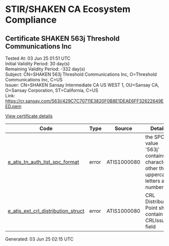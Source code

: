 # STIR/SHAKEN CA Ecosystem Compliance

## Certificate SHAKEN 563j Threshold Communications Inc

Tested At: 03 Jun 25 01:51 UTC\
Initial Validity Period: 30 day(s)\
Remaining Validity Period: -332 day(s)\
Subject: CN=SHAKEN 563j Threshold Communications Inc, O=Threshold Communications Inc, C=US\
Issuer: CN=SHAKEN Sansay Intermediate CA US WEST 1, OU=Sansay CA, O=Sansay Corporation, ST=California, C=US\
Link: https://cr.sansay.com/563j/429C7C70711E3820F0B8E1DEAE6FF32622649EED.pem

[View certificate details](https://x509.io/?cert=MIICyjCCAnGgAwIBAgIUQpx8cHEeOCDwuOHerm%2FzJiJknu0wCgYIKoZIzj0EAwIwgYUxCzAJBgNVBAYTAlVTMRMwEQYDVQQIDApDYWxpZm9ybmlhMRswGQYDVQQKDBJTYW5zYXkgQ29ycG9yYXRpb24xEjAQBgNVBAsMCVNhbnNheSBDQTEwMC4GA1UEAwwnU0hBS0VOIFNhbnNheSBJbnRlcm1lZGlhdGUgQ0EgVVMgV0VTVCAxMB4XDTI0MDYwNTIyNDUwN1oXDTI0MDcwNTIyNDUwN1owZzELMAkGA1UEBhMCVVMxJTAjBgNVBAoMHFRocmVzaG9sZCBDb21tdW5pY2F0aW9ucyBJbmMxMTAvBgNVBAMMKFNIQUtFTiA1NjNqIFRocmVzaG9sZCBDb21tdW5pY2F0aW9ucyBJbmMwWTATBgcqhkjOPQIBBggqhkjOPQMBBwNCAAR%2BLaUefffqgQyq2mxE4HGiiJIb1ohAdCpnjLrgGRHJM1ZwH2IDoUoeEbEnWsfXUoAdtCuknUJ3RwwkCFu8gtGto4HbMIHYMBYGCCsGAQUFBwEaBAowCKAGFgQ1NjNqMBcGA1UdIAQQMA4wDAYKYIZIAYb%2FCQEBBDAdBgNVHQ4EFgQUMYGWGM5ZbjOk2h7U%2BCM7G7vsO%2BwwHwYDVR0jBBgwFoAUrNOT9UNDzAq%2BRVgXE32SfNzDAUYwRwYDVR0fBEAwPjA8oDqgOIY2aHR0cHM6Ly9hdXRoZW50aWNhdGUtYXBpLmljb25lY3Rpdi5jb20vZG93bmxvYWQvdjEvY3JsMAwGA1UdEwEB%2FwQCMAAwDgYDVR0PAQH%2FBAQDAgeAMAoGCCqGSM49BAMCA0cAMEQCIDKx0NL92loSpHRuNzGynumC8HKTOveCDrxnM4dQFLqrAiBn9L4x3qJWis2Ehx7ZxWwEO%2BKrHPDJOTF2hRQfWFrpCw%3D%3D)

| Code | Type | Source | Details |
|------|------|--------|---------|
| [e_atis_tn_auth_list_spc_format](../../ISSUES/e_atis_tn_auth_list_spc_format/README.md) | error | ATIS1000080 | the SPC value '563j' contains characters other than uppercase letters and numbers |
| [e_atis_ext_crl_distribution_struct](../../ISSUES/e_atis_ext_crl_distribution_struct/README.md) | error | ATIS1000080 | CRL Distribution Point shall contain a CRLIssuer field |


Generated: 03 Jun 25 02:15 UTC